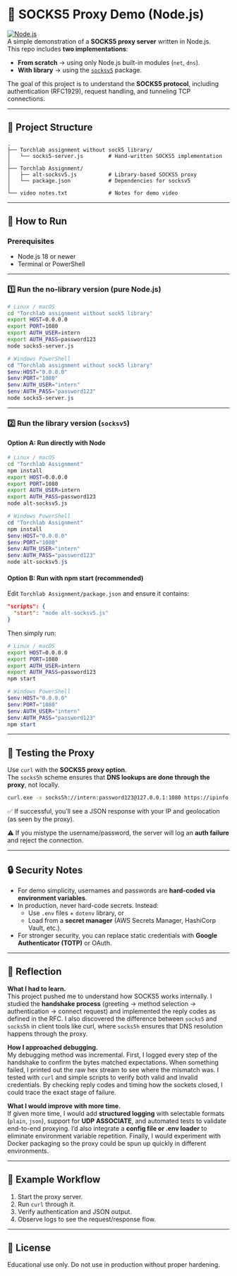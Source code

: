 # 🧩 SOCKS5 Proxy Demo (Node.js)

[![Node.js](https://img.shields.io/badge/Node.js-18+-green)](https://nodejs.org/)  
A simple demonstration of a **SOCKS5 proxy server** written in Node.js.  
This repo includes **two implementations**:

- **From scratch** → using only Node.js built-in modules (`net`, `dns`).  
- **With library** → using the [`socksv5`](https://www.npmjs.com/package/socksv5) package.  

The goal of this project is to understand the **SOCKS5 protocol**, including authentication (RFC1929), request handling, and tunneling TCP connections.

---

## 📂 Project Structure

```
.
├── Torchlab assignment without sock5 library/
│   └── socks5-server.js        # Hand-written SOCKS5 implementation
│
├── Torchlab Assignment/
│   ├── alt-socksv5.js          # Library-based SOCKS5 proxy
│   └── package.json            # Dependencies for socksv5
│
└── video notes.txt             # Notes for demo video
```

---

## 🚀 How to Run

### Prerequisites
- Node.js 18 or newer
- Terminal or PowerShell

---

### 1️⃣ Run the **no-library version** (pure Node.js)

```bash
# Linux / macOS
cd "Torchlab assignment without sock5 library"
export HOST=0.0.0.0
export PORT=1080
export AUTH_USER=intern
export AUTH_PASS=password123
node socks5-server.js
```

```powershell
# Windows PowerShell
cd "Torchlab assignment without sock5 library"
$env:HOST="0.0.0.0"
$env:PORT="1080"
$env:AUTH_USER="intern"
$env:AUTH_PASS="password123"
node socks5-server.js
```

---

### 2️⃣ Run the **library version** (`socksv5`)

#### Option A: Run directly with Node
```bash
# Linux / macOS
cd "Torchlab Assignment"
npm install
export HOST=0.0.0.0
export PORT=1080
export AUTH_USER=intern
export AUTH_PASS=password123
node alt-socksv5.js
```

```powershell
# Windows PowerShell
cd "Torchlab Assignment"
npm install
$env:HOST="0.0.0.0"
$env:PORT="1080"
$env:AUTH_USER="intern"
$env:AUTH_PASS="password123"
node alt-socksv5.js
```

#### Option B: Run with npm start (recommended)
Edit `Torchlab Assignment/package.json` and ensure it contains:

```json
"scripts": {
  "start": "node alt-socksv5.js"
}
```

Then simply run:

```bash
# Linux / macOS
export HOST=0.0.0.0
export PORT=1080
export AUTH_USER=intern
export AUTH_PASS=password123
npm start
```

```powershell
# Windows PowerShell
$env:HOST="0.0.0.0"
$env:PORT="1080"
$env:AUTH_USER="intern"
$env:AUTH_PASS="password123"
npm start
```

---

## 🧪 Testing the Proxy

Use `curl` with the **SOCKS5 proxy option**.  
The `socks5h` scheme ensures that **DNS lookups are done through the proxy**, not locally.

```bash
curl.exe -x socks5h://intern:password123@127.0.0.1:1080 https://ipinfo.io/json
```

✅ If successful, you’ll see a JSON response with your IP and geolocation (as seen by the proxy).  

⚠️ If you mistype the username/password, the server will log an **auth failure** and reject the connection.

---

## 🔒 Security Notes

- For demo simplicity, usernames and passwords are **hard-coded via environment variables**.  
- In production, never hard-code secrets. Instead:
  - Use `.env` files + `dotenv` library, or
  - Load from a **secret manager** (AWS Secrets Manager, HashiCorp Vault, etc.).  
- For stronger security, you can replace static credentials with **Google Authenticator (TOTP)** or OAuth.

---

## 📝 Reflection

**What I had to learn.**  
This project pushed me to understand how SOCKS5 works internally. I studied the **handshake process** (greeting → method selection → authentication → connect request) and implemented the reply codes as defined in the RFC. I also discovered the difference between `socks5` and `socks5h` in client tools like curl, where `socks5h` ensures that DNS resolution happens through the proxy.

**How I approached debugging.**  
My debugging method was incremental. First, I logged every step of the handshake to confirm the bytes matched expectations. When something failed, I printed out the raw hex stream to see where the mismatch was. I tested with `curl` and simple scripts to verify both valid and invalid credentials. By checking reply codes and timing how the sockets closed, I could trace the exact stage of failure.

**What I would improve with more time.**  
If given more time, I would add **structured logging** with selectable formats (`plain`, `json`), support for **UDP ASSOCIATE**, and automated tests to validate end-to-end proxying. I’d also integrate a **config file or .env loader** to eliminate environment variable repetition. Finally, I would experiment with Docker packaging so the proxy could be spun up quickly in different environments.

---

## 📌 Example Workflow

1. Start the proxy server.  
2. Run `curl` through it.  
3. Verify authentication and JSON output.  
4. Observe logs to see the request/response flow.  

---

## 📜 License

Educational use only. Do not use in production without proper hardening.
